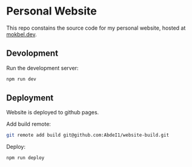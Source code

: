 # Personal Website

This repo constains the source code for my personal website, hosted
at [mokbel.dev](https://mokbel.dev).

## Devolopment

Run the development server:

```bash
npm run dev
```

## Deployment

Website is deployed to github pages.

Add build remote:

```bash
git remote add build git@github.com:AbdeI1/website-build.git
```

Deploy:

```bash
npm run deploy
```

